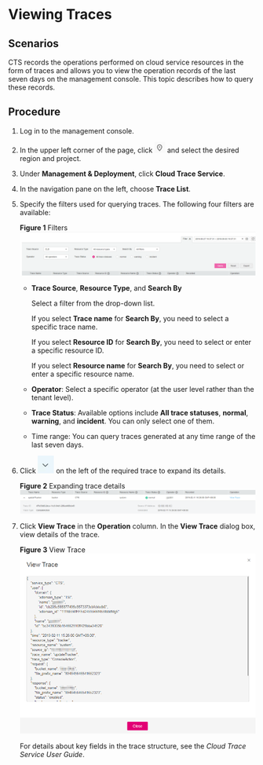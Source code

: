 # Viewing Traces<a name="EN-US_TOPIC_0107378004"></a>

## Scenarios<a name="section71051526193816"></a>

CTS records the operations performed on cloud service resources in the form of traces and allows you to view the operation records of the last seven days on the management console. This topic describes how to query these records.

## Procedure<a name="en-us_topic_0107211964_section35541637205812"></a>

1.  Log in to the management console.
2.  In the upper left corner of the page, click  ![](figures/icon-region.png)  and select the desired region and project.
3.  Under  **Management & Deployment**, click  **Cloud Trace Service**.
4.  In the navigation pane on the left, choose  **Trace List**.
5.  Specify the filters used for querying traces. The following four filters are available:

    **Figure  1**  Filters<a name="fig126816214408"></a>  
    ![](figures/filters.png "filters")

    -   **Trace Source**,  **Resource Type**, and  **Search By**

        Select a filter from the drop-down list.

        If you select  **Trace name**  for  **Search By**, you need to select a specific trace name.

        If you select  **Resource ID**  for  **Search By**, you need to select or enter a specific resource ID.

        If you select  **Resource name**  for  **Search By**, you need to select or enter a specific resource name.

    -   **Operator**: Select a specific operator \(at the user level rather than the tenant level\).
    -   **Trace Status**: Available options include  **All trace statuses**,  **normal**,  **warning**, and  **incident**. You can only select one of them.
    -   Time range: You can query traces generated at any time range of the last seven days.

6.  Click  ![](figures/icon-dropdown.jpg)  on the left of the required trace to expand its details.

    **Figure  2**  Expanding trace details<a name="fig541353043919"></a>  
    ![](figures/expanding-trace-details.png "expanding-trace-details")

7.  Click  **View Trace**  in the  **Operation**  column. In the  **View Trace**  dialog box, view details of the trace.

    **Figure  3**  View Trace<a name="fig196801651891"></a>  
    ![](figures/view-trace.png "view-trace")

    For details about key fields in the trace structure, see the  _Cloud Trace Service User Guide_.


